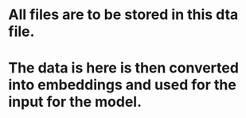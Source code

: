 # All files are to be stored in this dta file.
#  The data is  here is then converted into embeddings and  used for the input for the model.